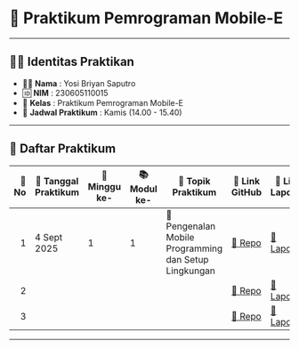 # 📱 Praktikum Pemrograman Mobile-E

---

## 👨‍🎓 Identitas Praktikan
- 🧑‍💻 **Nama**  : Yosi Briyan Saputro  
- 🆔 **NIM**   : 230605110015  
- 🏫 **Kelas** : Praktikum Pemrograman Mobile-E  
- 📅 **Jadwal Praktikum** : Kamis (14.00 - 15.40)  

---

## 📑 Daftar Praktikum

| 🔢 No | 📆 Tanggal Praktikum | 📅 Minggu ke- | 📚 Modul ke- | 📝 Topik Praktikum        | 🔗 Link GitHub | 📄 Link Laporan |
|------:|----------------------|---------------|--------------|---------------------------|----------------|-----------------|
| 1     | 4 Sept 2025         | 1             | 1            | 🚀 Pengenalan Mobile Programming dan Setup Lingkungan | [📂 Repo](https://github.com/YosiBryanSaputro/Praktikum_Pemrograman_Mobile_E) | [📑 Laporan](https://example.com) |
| 2     |                      |               |              |                           | [📂 Repo](#)   | [📑 Laporan](#) |
| 3     |                      |               |              |                           | [📂 Repo](#)   | [📑 Laporan](#) |

---


